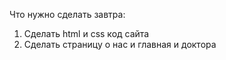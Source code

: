 Что нужно сделать завтра:
1. Сделать html и сss код сайта
2. Сделать страницу о нас и главная и доктора 